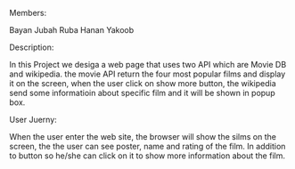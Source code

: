 Members:

Bayan Jubah
Ruba
Hanan
Yakoob

Description:

In this Project we desiga a web page that uses two API which are Movie DB and wikipedia. the movie API return the four most popular films and display it on the screen, when the user click on show more button, the wikipedia send some informatioin about specific film and it will be shown in popup box.

User Juerny:

When the user enter the web site, the browser will show the silms on the screen, the the user can see poster, name and rating of the film. In addition to button so he/she can click on it to show more information about the film.
